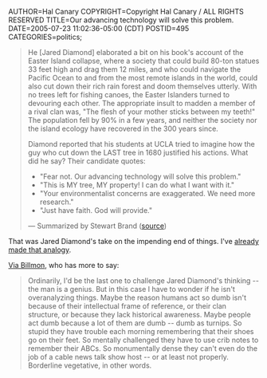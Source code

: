 AUTHOR=Hal Canary
COPYRIGHT=Copyright Hal Canary / ALL RIGHTS RESERVED
TITLE=Our advancing technology will solve this problem.
DATE=2005-07-23 11:02:36-05:00 (CDT)
POSTID=495
CATEGORIES=politics;

> He \[Jared Diamond\] elaborated a bit on his book's account of the Easter Island collapse, where a society that could build 80-ton statues 33 feet high and drag them 12 miles, and who could navigate the Pacific Ocean to and from the most remote islands in the world, could also cut down their rich rain forest and doom themselves utterly. With no trees left for fishing canoes, the Easter Islanders turned to devouring each other. The appropriate insult to madden a member of a rival clan was, "The flesh of your mother sticks between my teeth!" The population fell by 90% in a few years, and neither the society nor the island ecology have recovered in the 300 years since.
> 
> Diamond reported that his students at UCLA tried to imagine how the guy who cut down the LAST tree in 1680 justified his actions. What did he say? Their candidate quotes:
> 
> *   "Fear not. Our advancing technology will solve this problem."
> *   "This is MY tree, MY property! I can do what I want with it."
> *   "Your environmentalist concerns are exaggerated. We need more research."
> *   "Just have faith. God will provide."
> 
> — Summarized by Stewart Brand ([source](http://radar.oreilly.com/archives/2005/07/on_failing_to_t.html))

That was Jared Diamond's take on the impending end of things. I've [already made that analogy](/archives/000464.html).

[Via Billmon](http://billmon.org/archives/002056.html), who has more to say:

> Ordinarily, I'd be the last one to challenge Jared Diamond's thinking -- the man is a genius. But in this case I have to wonder if he isn't overanalyzing things. Maybe the reason humans act so dumb isn't because of their intellectual frame of reference, or their clan structure, or because they lack historical awareness. Maybe people act dumb because a lot of them are dumb -- dumb as turnips. So stupid they have trouble each morning remembering that their shoes go on their feet. So mentally challenged they have to use crib notes to remember their ABCs. So monumentally dense they can't even do the job of a cable news talk show host -- or at least not properly. Borderline vegetative, in other words.
